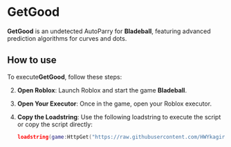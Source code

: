 # GetGood

**GetGood** is an undetected AutoParry for **Bladeball**, featuring advanced prediction algorithms for curves and dots.

## How to use

To execute**GetGood**, follow these steps:


2. **Open Roblox**: Launch Roblox and start the game **Bladeball**.

3. **Open Your Executor**: Once in the game, open your Roblox executor.

4. **Copy the Loadstring**: Use the following loadstring to execute the script or copy the script directly:

   ```lua
   loadstring(game:HttpGet("https://raw.githubusercontent.com/HWYkagiru/GetGood/refs/heads/main/GG-Beta.lua"))()
